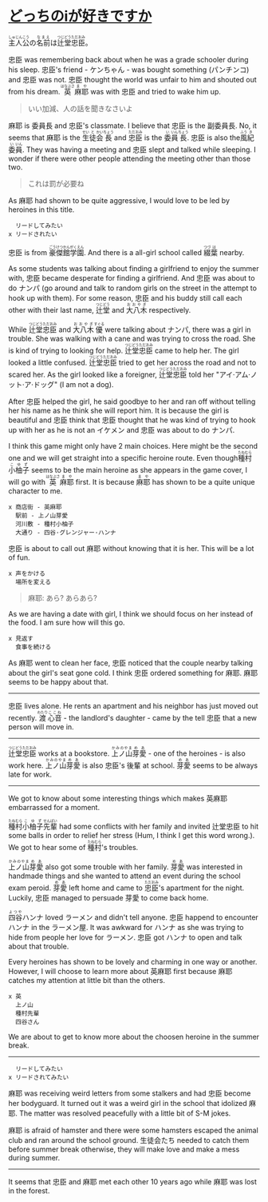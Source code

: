 # [どっちのiが好きですか](http://www.hook-net.jp/isuki)

<ruby>主人公<rt>しゅじんこう</rt>の<rt></rt>名前<rt>なまえ</rt>は<rt></rt>辻堂<rt>つじどう</rt>忠臣<rt>ただおみ</rt>。</ruby>

忠臣 was remembering back about when he was a grade schooler during his sleep. 忠臣's friend - ケンちゃん - was bought something (パンチンコ) and 忠臣 was not. 忠臣 thought the world was unfair to him and shouted out from his dream. <ruby>英<rt>はなぶさ</rt>麻耶<rt>まや</rt></ruby> was with 忠臣 and tried to wake him up.

> いい加減、人の話を聞きなさいよ

麻耶 is 委員長 and 忠臣's classmate. I believe that 忠臣 is the 副委員長. No, it seems that 麻耶 is the <ruby>生<rt>せい</rt>徒<rt>と</rt>会<rt>かい</rt>長<rt>ちょう</rt></ruby> and <ruby>忠臣<rt>ただおみ</rt></ruby> is the <ruby>委<rt>い</rt>員<rt>いん</rt>長<rt>ちょう</rt></ruby>. 忠臣 is also the <ruby>風<rt>ふう</rt>紀<rt>き</rt>委<rt>い</rt>員<rt>いん</rt></ruby>. They was having a meeting and 忠臣 slept and talked while sleeping. I wonder if there were other people attending the meeting other than those two.

> これは罰が必要ね

As 麻耶 had shown to be quite aggressive, I would love to be led by heroines in this title.

```
  リードしてみたい
x リードされたい
```

忠臣 is from <ruby>豪<rt>ごう</rt>傑<rt>けつ</rt>館<rt>かん</rt>学<rt>がく</rt>園<rt>えん</rt></ruby>. And there is a all-girl school called <ruby>綴<rt>つづ</rt>葉<rt>は</rt></ruby> nearby.

As some students was talking about finding a girlfriend to enjoy the summer with, 忠臣 became desperate for finding a girlfriend. And 忠臣 was about to do ナンパ (go around and talk to random girls on the street in the attempt to hook up with them). For some reason, 忠臣 and his buddy still call each other with their last name, <ruby>辻堂<rt>つじどう</rt></ruby> and <ruby>大八木<rt>おおやぎ</rt></ruby> respectively.

While <ruby>辻堂<rt>つじどう</rt>忠臣<rt>ただおみ</rt></ruby> and <ruby>大八木<rt>おおやぎ</rt>優<rt>すぐる</rt></ruby> were talking about ナンパ, there was a girl in trouble. She was walking with a cane and was trying to cross the road. She is kind of trying to looking for help. <ruby>辻堂<rt>つじどう</rt>忠臣<rt>ただおみ</rt></ruby> came to help her. The girl looked a little confused. <ruby>辻堂<rt>つじどう</rt>忠臣<rt>ただおみ</rt></ruby> tried to get her across the road and not to scared her. As the girl looked like a foreigner, <ruby>辻堂<rt>つじどう</rt>忠臣<rt>ただおみ</rt></ruby> told her "アイ·アム·ノット·ア·ドッグ" (I am not a dog).

After 忠臣 helped the girl, he said goodbye to her and ran off without telling her his name as he think she will report him. It is because the girl is beautiful and 忠臣 think that 忠臣 thought that he was kind of trying to hook up with her as he is not an イケメン and 忠臣 was about to do ナンパ.

I think this game might only have 2 main choices. Here might be the second one and we will get straight into a specific heroine route. Even though <ruby>種村<rt>たねむら</rt>小柚子<rt>こゆず</rt></ruby> seems to be the main heroine as she appears in the game cover, I will go with <ruby>英<rt>はなぶさ</rt>麻耶<rt>まや</rt></ruby> first. It is because <ruby>麻耶<rt>まや</rt></ruby> has shown to be a quite unique character to me.

```
x 商店街 - 英麻耶
  駅前 - 上ノ山芽愛
  河川敷 - 種村小柚子
  大通り - 四谷·グレンジャー·ハンナ
```

忠臣 is about to call out 麻耶 without knowing that it is her. This will be a lot of fun.

```
x 声をかける
  場所を変える
```

> 麻耶: あら? あらあら?

As we are having a date with girl, I think we should focus on her instead of the food. I am sure how will this go.

```
x 見返す
  食事を続ける
```

As 麻耶 went to clean her face, 忠臣 noticed that the couple nearby talking about the girl's seat gone cold. I think 忠臣 ordered something for 麻耶. 麻耶 seems to be happy about that.

---

忠臣 lives alone. He rents an apartment and his neighbor has just moved out recently. <ruby>渡<rt>わたり</rt>心音<rt>ここね</rt></ruby> - the landlord's daughter - came by the tell 忠臣 that a new person will move in.

---

<ruby>辻堂<rt>つじどう</rt>忠臣<rt>ただおみ</rt></ruby> works at a bookstore. <ruby>上ノ山<rt>かみのやま</rt>芽愛<rt>めあ</rt></ruby> - one of the heroines - is also work here. <ruby>上ノ山<rt>かみのやま</rt>芽愛<rt>めあ</rt></ruby> is also 忠臣's 後輩 at school. <ruby>芽愛<rt>めあ</rt></ruby> seems to be always late for work.

---

We got to know about some interesting things which makes 英麻耶 embarrassed for a moment.

<ruby>種村<rt>たねむら</rt>小柚子<rt>こゆず</rt>先輩<rt>せんぱい</rt></ruby> had some conflicts with her family and invited 辻堂忠臣 to hit some balls in order to relief her stress (Hum, I think I get this word wrong.). We got to hear some of <ruby>種村<rt>たねむら<rt></ruby>'s troubles.

<ruby>上ノ山<rt>かみのやま</rt>芽愛<rt>めあ</rt></ruby> also got some trouble with her family. <ruby>芽愛<rt>めあ</rt></ruby> was interested in handmade things and she wanted to attend an event during the school exam peroid. <ruby>芽愛<rt>めあ</rt></ruby> left home and came to <ruby>忠臣<rt>ただおみ</rt></ruby>'s apartment for the night. Luckily, 忠臣 managed to persuade 芽愛 to come back home.

<ruby>四谷<rt>よつや</rt>ハンナ</ruby> loved ラーメン and didn't tell anyone. 忠臣 happend to encounter ハンナ in the ラーメン屋. It was awkward for ハンナ as she was trying to hide from people her love for ラーメン. 忠臣 got ハンナ to open and talk about that trouble.

Every heroines has shown to be lovely and charming in one way or another. However, I will choose to learn more about 英麻耶 first because 麻耶 catches my attention at little bit than the others.

```
x 英
  上ノ山
  種村先輩
  四谷さん
```

We are about to get to know more about the choosen heroine in the summer break.

---

```
  リードしてみたい
x リードされてみたい
```

麻耶 was receiving weird letters from some stalkers and had 忠臣 become her bodyguard. It turned out it was a weird girl in the school that idolized 麻耶. The matter was resolved peacefully with a little bit of S-M jokes.

麻耶 is afraid of hamster and there were some hamsters escaped the animal club and ran around the school ground. 生徒会たち needed to catch them before summer break otherwise, they will make love and make a mess during summer.

---

It seems that 忠臣 and 麻耶 met each other 10 years ago while 麻耶 was lost in the forest.
